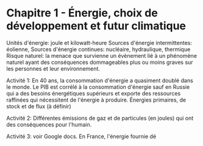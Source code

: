 
# Chapitre 1 - Énergie, choix de développement et futur climatique

Unités d'énergie: joule et kilowatt-heure
Sources d'énergie intermittentes: éolienne, 
Sources d'énergie continues: nucléaire, hydraulique, thermique
Risque naturel: la menace que survienne un évènement lié à un phénomène naturel ayant des conséquences dommageables plus ou moins graves sur les personnes et leur environnement.  

Activité 1: En 40 ans, la consommation d'énergie a quasiment doublé dans le monde. Le PIB est corrélé à la consommation d'énergie sauf en Russie qui a des besoins énergétiques supérieurs et exporte des ressources raffinées qui nécessitent de l'énergie à produire. Énergies primaires, de stock et de flux (à définir) 

Activité 2: Différentes émissions de gaz et de particules (en joules) qui ont des conséquences pour l'humain. 

Activité 3: voir Google docs. En France, l'énergie fournie dé


<!--stackedit_data:
eyJoaXN0b3J5IjpbLTEyNDc2NzEwMyw2Mzc2ODQ0OTAsLTU3OD
MyMDY0NiwtMTQ3OTM1NzA0MywtOTc3MTI5MTI3XX0=
-->